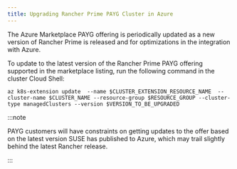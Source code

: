 ```yaml
---
title: Upgrading Rancher Prime PAYG Cluster in Azure
---
```


The Azure Marketplace PAYG offering is periodically updated as a new version of Rancher Prime is released and for optimizations in the integration with Azure.

To update to the latest version of the Rancher Prime PAYG offering supported in the marketplace listing, run the following command in the cluster Cloud Shell:

```shell
az k8s-extension update  --name $CLUSTER_EXTENSION_RESOURCE_NAME  --cluster-name $CLUSTER_NAME --resource-group $RESOURCE_GROUP --cluster-type managedClusters --version $VERSION_TO_BE_UPGRADED
```

:::note

PAYG customers will have constraints on getting updates to the offer based on the latest version SUSE has published to Azure, which may trail slightly behind the latest Rancher release.

:::
